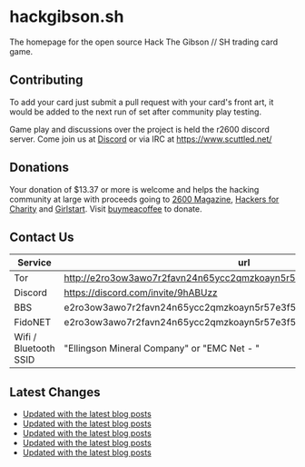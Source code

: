 # hackgibson.sh
The homepage for the open source Hack The Gibson // SH trading card game.


## Contributing

To add your card just submit a pull request with your card's front art, it would be added to the next run of set after community play testing.

Game play and discussions over the project is held the r2600 discord server. Come join us at [Discord](https://discord.com/invite/9hABUzz) or via IRC at https://www.scuttled.net/


## Donations

Your donation of $13.37 or more is welcome and helps the hacking community at large with proceeds going to [2600 Magazine](https://2600.com/), [Hackers for Charity](https://hackersforcharity.org) and [Girlstart](https://girlstart.org).  Visit [buymeacoffee](https://www.buymeacoffee.com/hackgibson.sh) to donate.


## Contact Us

Service | url
-|-
Tor | http://e2ro3ow3awo7r2favn24n65ycc2qmzkoayn5r57e3f56nvjwdcgg32ad.onion
Discord | https://discord.com/invite/9hABUzz
BBS | e2ro3ow3awo7r2favn24n65ycc2qmzkoayn5r57e3f56nvjwdcgg32ad.onion:23
FidoNET | e2ro3ow3awo7r2favn24n65ycc2qmzkoayn5r57e3f56nvjwdcgg32ad.onion:24554
Wifi / Bluetooth SSID | "Ellingson Mineral Company" or "EMC Net - <fidonet address>"

## Latest Changes
<!-- BLOG-POST-LIST:START -->
- [Updated with the latest blog posts](https://github.com/DFW2600/hackgibson.sh/commit/9ed88a1fe0ce0ca1029a8486963a0f09233d7e95)
- [Updated with the latest blog posts](https://github.com/DFW2600/hackgibson.sh/commit/640104924f82a448c45e772bf738d0f635401858)
- [Updated with the latest blog posts](https://github.com/DFW2600/hackgibson.sh/commit/7b4f6563f62085e3754eb390315f7c4ebee97a6b)
- [Updated with the latest blog posts](https://github.com/DFW2600/hackgibson.sh/commit/eb08601e5b182d0181562184cd22d1b075e915e2)
- [Updated with the latest blog posts](https://github.com/DFW2600/hackgibson.sh/commit/b40a4c6ee51c4cd03a7fbfed520e33741521c78b)
<!-- BLOG-POST-LIST:END -->
